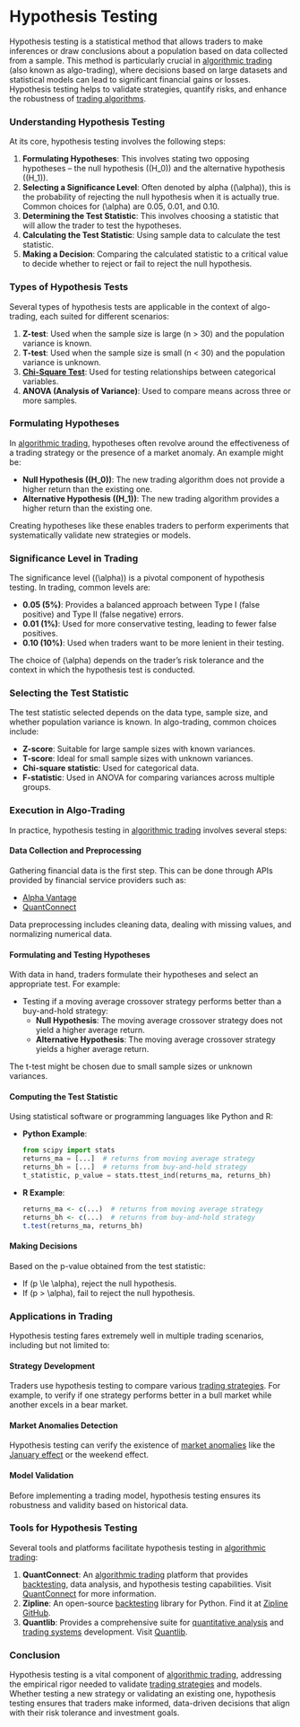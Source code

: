 # Hypothesis Testing

Hypothesis testing is a statistical method that allows traders to make inferences or draw conclusions about a population based on data collected from a sample. This method is particularly crucial in [algorithmic trading](../a/algorithmic_trading.md) (also known as algo-trading), where decisions based on large datasets and statistical models can lead to significant financial gains or losses. Hypothesis testing helps to validate strategies, quantify risks, and enhance the robustness of [trading algorithms](../t/trading_algorithms.md). 

### Understanding Hypothesis Testing

At its core, hypothesis testing involves the following steps:
1. **Formulating Hypotheses**: This involves stating two opposing hypotheses – the null hypothesis (\(H_0\)) and the alternative hypothesis (\(H_1\)).
2. **Selecting a Significance Level**: Often denoted by alpha (\(\alpha\)), this is the probability of rejecting the null hypothesis when it is actually true. Common choices for \(\alpha\) are 0.05, 0.01, and 0.10.
3. **Determining the Test Statistic**: This involves choosing a statistic that will allow the trader to test the hypotheses.
4. **Calculating the Test Statistic**: Using sample data to calculate the test statistic.
5. **Making a Decision**: Comparing the calculated statistic to a critical value to decide whether to reject or fail to reject the null hypothesis.

### Types of Hypothesis Tests

Several types of hypothesis tests are applicable in the context of algo-trading, each suited for different scenarios:
1. **Z-test**: Used when the sample size is large (n > 30) and the population variance is known.
2. **T-test**: Used when the sample size is small (n < 30) and the population variance is unknown.
3. **[Chi-Square Test](../c/chi-square_test.md)**: Used for testing relationships between categorical variables.
4. **ANOVA (Analysis of Variance)**: Used to compare means across three or more samples.

### Formulating Hypotheses

In [algorithmic trading](../a/algorithmic_trading.md), hypotheses often revolve around the effectiveness of a trading strategy or the presence of a market anomaly. An example might be:
- **Null Hypothesis (\(H_0\))**: The new trading algorithm does not provide a higher return than the existing one.
- **Alternative Hypothesis (\(H_1\))**: The new trading algorithm provides a higher return than the existing one.

Creating hypotheses like these enables traders to perform experiments that systematically validate new strategies or models.

### Significance Level in Trading

The significance level (\(\alpha\)) is a pivotal component of hypothesis testing. In trading, common levels are:
- **0.05 (5%)**: Provides a balanced approach between Type I (false positive) and Type II (false negative) errors.
- **0.01 (1%)**: Used for more conservative testing, leading to fewer false positives.
- **0.10 (10%)**: Used when traders want to be more lenient in their testing.

The choice of \(\alpha\) depends on the trader’s risk tolerance and the context in which the hypothesis test is conducted.

### Selecting the Test Statistic

The test statistic selected depends on the data type, sample size, and whether population variance is known. In algo-trading, common choices include:
- **Z-score**: Suitable for large sample sizes with known variances.
- **T-score**: Ideal for small sample sizes with unknown variances.
- **Chi-square statistic**: Used for categorical data.
- **F-statistic**: Used in ANOVA for comparing variances across multiple groups.

### Execution in Algo-Trading

In practice, hypothesis testing in [algorithmic trading](../a/algorithmic_trading.md) involves several steps:

#### Data Collection and Preprocessing
Gathering financial data is the first step. This can be done through APIs provided by financial service providers such as:
- [Alpha Vantage](https://www.alphavantage.co/)
- [QuantConnect](https://www.quantconnect.com/)

Data preprocessing includes cleaning data, dealing with missing values, and normalizing numerical data.

#### Formulating and Testing Hypotheses
With data in hand, traders formulate their hypotheses and select an appropriate test. For example:
- Testing if a moving average crossover strategy performs better than a buy-and-hold strategy:
  - **Null Hypothesis**: The moving average crossover strategy does not yield a higher average return.
  - **Alternative Hypothesis**: The moving average crossover strategy yields a higher average return.

The t-test might be chosen due to small sample sizes or unknown variances.

#### Computing the Test Statistic
Using statistical software or programming languages like Python and R:
- **Python Example**:
  ```python
  from scipy import stats
  returns_ma = [...]  # returns from moving average strategy
  returns_bh = [...]  # returns from buy-and-hold strategy
  t_statistic, p_value = stats.ttest_ind(returns_ma, returns_bh)
  ```

- **R Example**:
  ```r
  returns_ma <- c(...)  # returns from moving average strategy
  returns_bh <- c(...)  # returns from buy-and-hold strategy
  t.test(returns_ma, returns_bh)
  ```

#### Making Decisions
Based on the p-value obtained from the test statistic:
- If \(p \le \alpha\), reject the null hypothesis.
- If \(p > \alpha\), fail to reject the null hypothesis.

### Applications in Trading

Hypothesis testing fares extremely well in multiple trading scenarios, including but not limited to:

#### Strategy Development
Traders use hypothesis testing to compare various [trading strategies](../t/trading_strategies.md). For example, to verify if one strategy performs better in a bull market while another excels in a bear market.

#### Market Anomalies Detection
Hypothesis testing can verify the existence of [market anomalies](../m/market_anomalies.md) like the [January effect](../j/january_effect.md) or the weekend effect.

#### Model Validation
Before implementing a trading model, hypothesis testing ensures its robustness and validity based on historical data.

### Tools for Hypothesis Testing

Several tools and platforms facilitate hypothesis testing in [algorithmic trading](../a/algorithmic_trading.md):

1. **QuantConnect**: An [algorithmic trading](../a/algorithmic_trading.md) platform that provides [backtesting](../b/backtesting.md), data analysis, and hypothesis testing capabilities. Visit [QuantConnect](https://www.quantconnect.com/) for more information.
2. **Zipline**: An open-source [backtesting](../b/backtesting.md) library for Python. Find it at [Zipline GitHub](https://github.com/quantopian/zipline).
3. **Quantlib**: Provides a comprehensive suite for [quantitative analysis](../q/quantitative_analysis.md) and [trading systems](../t/trading_systems.md) development. Visit [Quantlib](https://www.quantlib.org/).

### Conclusion

Hypothesis testing is a vital component of [algorithmic trading](../a/algorithmic_trading.md), addressing the empirical rigor needed to validate [trading strategies](../t/trading_strategies.md) and models. Whether testing a new strategy or validating an existing one, hypothesis testing ensures that traders make informed, data-driven decisions that align with their risk tolerance and investment goals.
